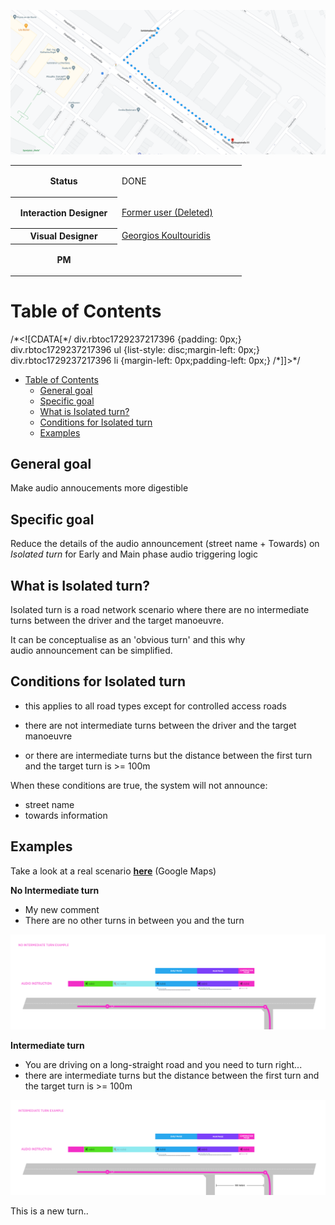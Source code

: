 ![](images/157696057.png)

<table class="wrapped confluenceTable"><colgroup><col style="width: 171.0px;"></colgroup><colgroup><col style="width: 199.0px;"></colgroup><tbody><tr><th class="highlight-grey confluenceTh" colspan="1" data-highlight-colour="grey">Status</th><td colspan="1" class="confluenceTd"><div class="content-wrapper"><p><span class="status-macro aui-lozenge aui-lozenge-success">DONE</span></p></div></td></tr><tr><th colspan="1" class="confluenceTh"><strong>Interaction Designer</strong></th><td colspan="1" class="confluenceTd"><div class="content-wrapper"><p><a class="confluence-userlink user-mention" data-account-id="712020:73555e9b-dcfa-442b-80ec-98ad0ea3d941" href="https://tomtom.atlassian.net/wiki/people/712020:73555e9b-dcfa-442b-80ec-98ad0ea3d941?ref=confluence" target="_blank" data-base-url="https://tomtom.atlassian.net/wiki">Former user (Deleted)</a> </p></div></td></tr><tr><th colspan="1" class="confluenceTh"><strong>Visual Designer</strong></th><td colspan="1" class="confluenceTd"><div class="content-wrapper"><a class="confluence-userlink user-mention" data-account-id="5be2fd44649a737c2342afbe" href="https://tomtom.atlassian.net/wiki/people/5be2fd44649a737c2342afbe?ref=confluence" target="_blank" data-linked-resource-id="22090465" data-linked-resource-version="1" data-linked-resource-type="userinfo" data-base-url="https://tomtom.atlassian.net/wiki">Georgios Koultouridis</a></div></td></tr><tr><th colspan="1" class="confluenceTh">PM</th><td colspan="1" class="confluenceTd"><div class="content-wrapper"><p><br></p></div></td></tr></tbody></table>

Table of Contents
=================

/\*<!\[CDATA\[\*/ div.rbtoc1729237217396 {padding: 0px;} div.rbtoc1729237217396 ul {list-style: disc;margin-left: 0px;} div.rbtoc1729237217396 li {margin-left: 0px;padding-left: 0px;} /\*\]\]>\*/

* [Table of Contents](#Isolatedturn-TableofContents)
    * [General goal](#Isolatedturn-Generalgoal)
    * [Specific goal](#Isolatedturn-Specificgoal)
    * [What is Isolated turn?](#Isolatedturn-WhatisIsolatedturn?)
    * [Conditions for Isolated turn](#Isolatedturn-ConditionsforIsolatedturn)
    * [Examples](#Isolatedturn-Examples)

**General goal**
----------------

Make audio annoucements more digestible

**Specific goal**
-----------------

Reduce the details of the audio announcement (street name + Towards) on _Isolated turn_ for Early and Main phase audio triggering logic

**What is Isolated turn?**
--------------------------

Isolated turn is a road network scenario where there are no intermediate turns between the driver and the target manoeuvre.

It can be conceptualise as an 'obvious turn' and this why audio announcement can be simplified.

**Conditions for Isolated turn**
--------------------------------

* this applies to all road types except for controlled access roads

* there are not intermediate turns between the driver and the target manoeuvre

* or there are intermediate turns but the distance between the first turn and the target turn is >= 100m

When these conditions are true, the system will not announce:

* street name
* towards information 

**Examples**
------------

Take a look at a real scenario **[here](https://www.google.de/maps/dir/52.4995286,13.4814377/52.4981261,13.4830352/@52.4988863,13.4822696,18.71z/data=!4m9!4m8!1m5!3m4!1m2!1d13.4813768!2d52.4994665!3s0x47a84ee6780e9325:0x980c4cbc8700444e!1m0!3e2)** (Google Maps)

**No Intermediate turn**

* My new comment
* There are no other turns in between you and the turn

![](images/157696059.png)

**Intermediate turn**

* You are driving on a long-straight road and you need to turn right...
* there are intermediate turns but the distance between the first turn and the target turn is >= 100m

![](images/157696062.png)

This is a new turn..
